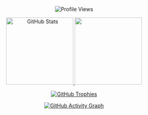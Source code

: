 <p align="center">
  <img src="https://komarev.com/ghpvc/?username=SirLovi&color=blue" alt="Profile Views" />
</p>

<p align="center">
  <a href="https://github.com/SirLovi">
    <img src="https://github-readme-stats.vercel.app/api?username=SirLovi&show_icons=true&include_all_commits=true&count_private=true&title_color=ffffff&text_color=c9cacc&icon_color=4AB097&bg_color=1A2B34" alt="GitHub Stats" height="180px"/>
  </a>
  
  <a href="https://github.com/SirLovi">
    <img src="https://github-readme-stats.vercel.app/api/top-langs/?username=SirLovi&layout=compact&card_width=320&langs_count=8&title_color=ffffff&text_color=c9cacc&icon_color=4AB197&bg_color=1A2B34" height="180px"/>
  </a>
</p>

<p align="center">
  <a href="https://github.com/SirLovi">
    <img src="https://github-profile-trophy.vercel.app/?username=SirLovi&theme=onedark&row=1" alt="GitHub Trophies" />
  </a>
</p>

<p align="center">
  <a href="https://github.com/SirLovi">
    <img src="https://github-readme-activity-graph.vercel.app/graph?username=SirLovi&theme=github-dark" alt="GitHub Activity Graph" />
  </a>
</p>
